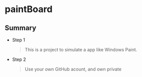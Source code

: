 # paintBoard

## Summary

- Step 1

    > This is a project to simulate a app like Windows Paint.

- Step 2
    > Use your own GitHub acount, and own private 

